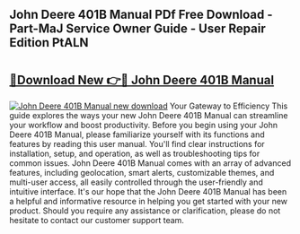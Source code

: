 ## John Deere 401B Manual PDf Free Download - Part-MaJ Service Owner Guide - User Repair Edition PtALN

# <h2><a href="http://bc90219.oget.top/?id=John+Deere+401B+Manual">🔗Download New 👉🔴 John Deere 401B Manual</a></h2>

[![John Deere 401B Manual new download](https://i.imgur.com/5g1atiW.png)](http://bc90219.oget.top/?id=John+Deere+401B+Manual)
Your Gateway to Efficiency This guide explores the ways your new John Deere 401B Manual can streamline your workflow and boost productivity. Before you begin using your John Deere 401B Manual, please familiarize yourself with its functions and features by reading this user manual. You'll find clear instructions for installation, setup, and operation, as well as troubleshooting tips for common issues. John Deere 401B Manual comes with an array of advanced features, including geolocation, smart alerts, customizable themes, and multi-user access, all easily controlled through the user-friendly and intuitive interface. It's our hope that the John Deere 401B Manual has been a helpful and informative resource in helping you get started with your new product. Should you require any assistance or clarification, please do not hesitate to contact our customer support team.
